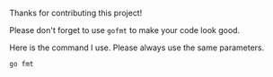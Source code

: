 Thanks for contributing this project!

Please don't forget to use `gofmt` to make your code look good.

Here is the command I use. Please always use the same parameters.

	go fmt
